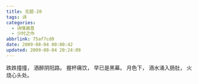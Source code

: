 ```yaml
---
title: 无题-20
tags: 诗
categories:
  - 诗情画意
  - 少时之作
abbrlink: 75af7cd0
date: 2009-08-04 00:00:42
updated: 2009-08-04 20:24:09
---
```


跌跌撞撞，
酒醉阴阳路。
握杯痛饮，
早已是黑幕。
月色下，
酒水涌入肠肚，
火烧心头处。